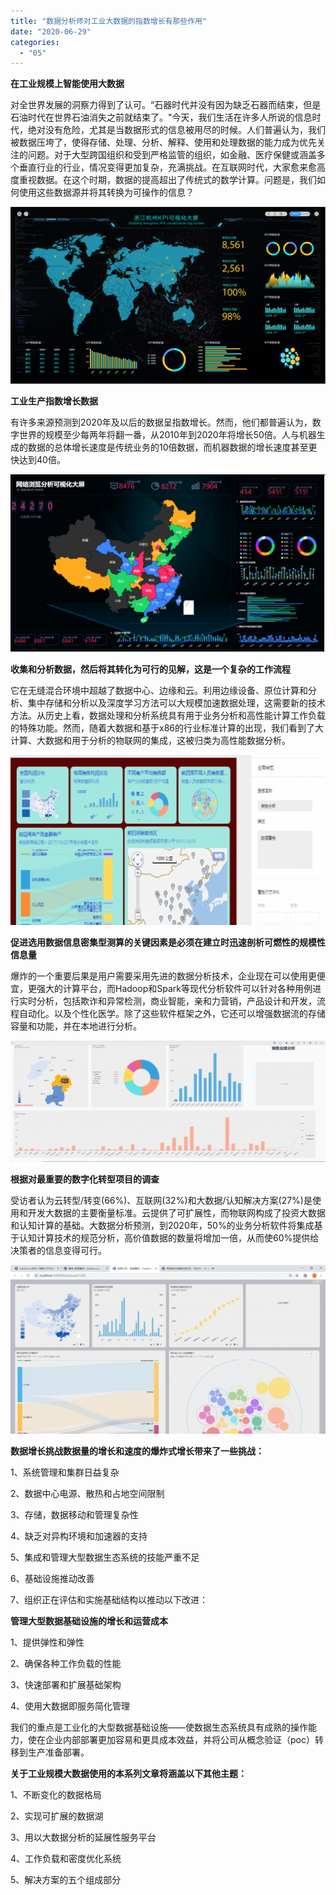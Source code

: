 ```yaml
---
title: "数据分析师对工业大数据的指数增长有那些作用"
date: "2020-06-29"
categories: 
  - "05"
---
```


**在工业规模上智能使用大数据**

对全世界发展的洞察力得到了认可。“石器时代并没有因为缺乏石器而结束，但是石油时代在世界石油消失之前就结束了。"今天，我们生活在许多人所说的信息时代，绝对没有危险，尤其是当数据形式的信息被用尽的时候。人们普遍认为，我们被数据压垮了，使得存储、处理、分析、解释、使用和处理数据的能力成为优先关注的问题。对于大型跨国组织和受到严格监管的组织，如金融、医疗保健或涵盖多个垂直行业的行业，情况变得更加复杂，充满挑战。在互联网时代，大家愈来愈高度重视数据。在这个时期，数据的提高超出了传统式的数学计算。问题是，我们如何使用这些数据源并将其转换为可操作的信息？

![1591613341(1)](images/15916133411-1024x575.png)

**工业生产指数增长数据**

有许多来源预测到2020年及以后的数据呈指数增长。然而，他们都普遍认为，数字世界的规模至少每两年将翻一番，从2010年到2020年将增长50倍。人与机器生成的数据的总体增长速度是传统业务的10倍数据，而机器数据的增长速度甚至更快达到40倍。

![](images/3-1024x576.png)

**收集和分析数据，然后将其转化为可行的见解，这是一个复杂的工作流程**

它在无缝混合环境中超越了数据中心、边缘和云。利用边缘设备、原位计算和分析、集中存储和分析以及深度学习方法可以大规模加速数据处理，这需要新的技术方法。从历史上看，数据处理和分析系统具有用于业务分析和高性能计算工作负载的特殊功能。然而，随着大数据和基于x86的行业标准计算的出现，我们看到了大计算、大数据和用于分析的物联网的集成，这被归类为高性能数据分析。

![](images/4-8-1024x554.png)

**促进选用数据信息密集型测算的关键因素是必须在建立时迅速剖析可燃性的规模性信息量**

爆炸的一个重要后果是用户需要采用先进的数据分析技术，企业现在可以使用更便宜，更强大的计算平台，而Hadoop和Spark等现代分析软件可以针对各种用例进行实时分析，包括欺诈和异常检测，商业智能，亲和力营销，产品设计和开发，流程自动化。以及个性化医学。除了这些软件框架之外，它还可以增强数据流的存储容量和功能，并在本地进行分析。

![](images/5-2-1-1024x393.png)

**根据对最重要的数字化转型项目的调查**

受访者认为云转型/转变(66%)、互联网(32%)和大数据/认知解决方案(27%)是使用和开发大数据的主要衡量标准。云提供了可扩展性，而物联网构成了投资大数据和认知计算的基础。大数据分析预测，到2020年，50%的业务分析软件将集成基于认知计算技术的规范分析，高价值数据的数量将增加一倍，从而使60%提供给决策者的信息变得可行。

![](images/可视化大屏-1024x549.png)

**数据增长挑战数据量的增长和速度的爆炸式增长带来了一些挑战：**

1、系统管理和集群日益复杂

2、数据中心电源、散热和占地空间限制

3、存储，数据移动和管理复杂性

4、缺乏对异构环境和加速器的支持

5、集成和管理大型数据生态系统的技能严重不足

6、基础设施推动改善

7、组织正在评估和实施基础结构以推动以下改进：

**管理大型数据基础设施的增长和运营成本**

1、提供弹性和弹性

2、确保各种工作负载的性能

3、快速部署和扩展基础架构

4、使用大数据即服务简化管理

我们的重点是工业化的大型数据基础设施——使数据生态系统具有成熟的操作能力，使在企业内部部署更加容易和更具成本效益，并将公司从概念验证（poc）转移到生产准备部署。

**关于工业规模大数据使用的本系列文章将涵盖以下其他主题：**

1、不断变化的数据格局

2、实现可扩展的数据湖

3、用以大数据分析的延展性服务平台

4、工作负载和密度优化系统

5、解决方案的五个组成部分

